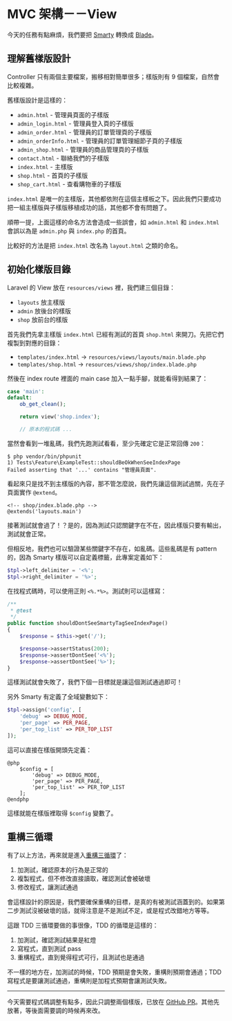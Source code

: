 # MVC 架構－－View

今天的任務有點麻煩，我們要把 [Smarty][] 轉換成 [Blade][]。

## 理解舊樣版設計

Controller 只有兩個主要檔案，搬移相對簡單很多；樣版則有 9 個檔案，自然會比較複雜。

舊樣版設計是這樣的：

* `admin.html` - 管理員頁面的子樣版
* `admin_login.html` - 管理員登入頁的子樣版
* `admin_order.html` - 管理員的訂單管理頁的子樣版
* `admin_orderInfo.html` - 管理員的訂單管理細節子頁的子樣版
* `admin_shop.html` - 管理員的商品管理頁的子樣版
* `contact.html` - 聯絡我們的子樣版
* `index.html` - 主樣版
* `shop.html` - 首頁的子樣版
* `shop_cart.html` - 查看購物車的子樣版

`index.html` 是唯一的主樣版，其他都依附在這個主樣板之下。因此我們只要成功把一組主樣版與子樣版移植成功的話，其他都不會有問題了。

順帶一提，上面這樣的命名方法會造成一些誤會，如 `admin.html` 和 `index.html` 會誤以為是 `admin.php` 與 `index.php` 的首頁。

比較好的方法是把 `index.html` 改名為 `layout.html` 之類的命名。

## 初始化樣版目錄

Laravel 的 View 放在 `resources/views` 裡，我們建三個目錄：

* `layouts` 放主樣版
* `admin` 放後台的樣版
* `shop` 放前台的樣版

首先我們先拿主樣版 `index.html` 已經有測試的首頁 `shop.html` 來開刀。先把它們複製到對應的目錄：

* `templates/index.html` -> `resources/views/layouts/main.blade.php`
* `templates/shop.html` -> `resources/views/shop/index.blade.php`

然後在 index route 裡面的 main case 加入一點手腳，就能看得到結果了：

```php
case 'main':
default:
    ob_get_clean();

    return view('shop.index');

    // 原本的程式碼 ...
```

當然會看到一堆亂碼，我們先跑測試看看，至少先確定它是正常回傳 `200`：

```
$ php vendor/bin/phpunit
1) Tests\Feature\ExampleTest::shouldBeOkWhenSeeIndexPage
Failed asserting that '...' contains "管理員頁面".
```

看起來只是找不到主樣版的內容，那不管怎麼說，我們先讓這個測試過關，先在子頁面實作 `@extend`。

```
<!-- shop/index.blade.php -->
@extends('layouts.main')
```

接著測試就會過了！？是的，因為測試只認關鍵字在不在，因此樣版只要有輸出，測試就會正常。

但相反地，我們也可以驗證某些關鍵字不存在，如亂碼。這些亂碼是有 pattern 的，因為 Smarty 樣版可以自定義標籤，此專案定義如下：

```php
$tpl->left_delimiter = '<%';
$tpl->right_delimiter = '%>';
```

在找程式碼時，可以使用正則 `<%.*%>`。測試則可以這樣寫：

```php
/**
 * @test
 */
public function shouldDontSeeSmartyTagSeeIndexPage()
{
    $response = $this->get('/');

    $response->assertStatus(200);
    $response->assertDontSee('<%');
    $response->assertDontSee('%>');
}
```

這樣測試就會失敗了，我們下個一目標就是讓這個測試通過即可！

另外 Smarty 有定義了全域變數如下：

```php
$tpl->assign('config', [
    'debug' => DEBUG_MODE,
    'per_page' => PER_PAGE,
    'per_top_list' => PER_TOP_LIST
]);
```

這可以直接在樣版開頭先定義：

```
@php
    $config = [
        'debug' => DEBUG_MODE,
        'per_page' => PER_PAGE,
        'per_top_list' => PER_TOP_LIST
    ];
@endphp
```

這樣就能在樣版裡取得 `$config` 變數了。

## 重構三循環

有了以上方法，再來就是進入[重構三循環](https://docs.google.com/presentation/d/1k8YKDHQb6cO_zOWdo0JW3-JP7Z5TjTSl9h_n1ItYMp4/edit#slide=id.g186f522bba_0_15)了：

1. 加測試，確認原本的行為是正常的
2. 複製程式，但不修改直接讀取，確認測試會被破壞
3. 修改程式，讓測試通過

會這樣設計的原因是，我們要確保重構的目標，是真的有被測試涵蓋到的。如果第二步測試沒被破壞的話，就得注意是不是測試不足，或是程式改錯地方等等。

這跟 TDD 三循環要做的事很像，TDD 的循環是這樣的：

1. 加測試，確認測試結果是紅燈
2. 寫程式，直到測試 pass
3. 重構程式，直到覺得程式可行，且測試也是通過

不一樣的地方在，加測試的時候，TDD 預期是會失敗，重構則預期會通過；TDD 寫程式是要讓測試通過，重構則是加程式預期會讓測試失敗。

---

今天需要程式碼調整有點多，因此只調整兩個樣版，已放在 [GitHub PR](https://github.com/MilesChou/book-refactoring-30-days/pull/13)。其他先放著，等後面需要調的時候再來改。

[Smarty]: https://www.smarty.net/
[Blade]: https://laravel.com/docs/5.5/blade
